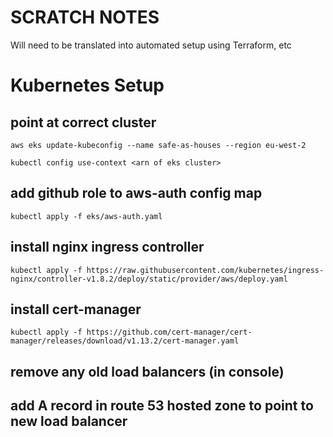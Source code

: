 # SCRATCH NOTES

Will need to be translated into automated setup using Terraform, etc

# Kubernetes Setup

## point at correct cluster

```
aws eks update-kubeconfig --name safe-as-houses --region eu-west-2
```

```
kubectl config use-context <arn of eks cluster>
```

## add github role to aws-auth config map

```
kubectl apply -f eks/aws-auth.yaml
```

## install nginx ingress controller

```
kubectl apply -f https://raw.githubusercontent.com/kubernetes/ingress-nginx/controller-v1.8.2/deploy/static/provider/aws/deploy.yaml
```

## install cert-manager

```
kubectl apply -f https://github.com/cert-manager/cert-manager/releases/download/v1.13.2/cert-manager.yaml
```

## remove any old load balancers (in console)

## add A record in route 53 hosted zone to point to new load balancer

